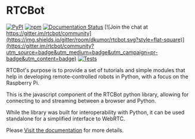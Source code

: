 # RTCBot

[![PyPI](https://img.shields.io/pypi/v/rtcbot.svg?style=flat-square)](https://pypi.org/project/rtcbot/)
[![npm](https://img.shields.io/npm/v/rtcbot.svg?style=flat-square)](https://www.npmjs.com/package/rtcbot)
[![Documentation Status](https://readthedocs.org/projects/rtcbot/badge/?version=latest&style=flat-square)](https://rtcbot.readthedocs.io/en/latest/?badge=latest)
[![Join the chat at https://gitter.im/rtcbot/community](https://img.shields.io/gitter/room/dkumor/rtcbot.svg?style=flat-square)](https://gitter.im/rtcbot/community?utm_source=badge&utm_medium=badge&utm_campaign=pr-badge&utm_content=badge)
[![Tests](https://github.com/dkumor/rtcbot/workflows/tests/badge.svg)](https://github.com/dkumor/rtcbot/actions)

RTCBot's purpose is to provide a set of tutorials and simple modules that help in developing remote-controlled robots in Python, with a focus on the Raspberry Pi.

This is the javascript component of the RTCBot python library, allowing for connecting to and streaming between a browser and Python.

While the library was built for interoperability with Python, it can be used standalone for a simplified interface to WebRTC.

Please [Visit the documentation](https://rtcbot.readthedocs.io/en/latest/) for more details.
